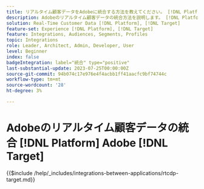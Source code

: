 ```yaml
---
title: リアルタイム顧客データをAdobeに統合する方法を教えてください。 [!DNL Platform] Adobe [!DNL Target]?
description: Adobeのリアルタイム顧客データの統合方法を説明します。 [!DNL Platform] Adobe [!DNL Target].
solution: Real-Time Customer Data [!DNL Platform], [!DNL Target]
feature-set: Experience [!DNL Platform], [!DNL Target]
feature: Integrations, Audiences, Segments, Profiles
topic: Integrations
role: Leader, Architect, Admin, Developer, User
level: Beginner
index: false
badgeIntegration: label="統合" type="positive"
last-substantial-update: 2023-07-25T00:00:00Z
source-git-commit: 94b074c17e976e4f4acbb1ff41aacfc9bf74744c
workflow-type: tm+mt
source-wordcount: '28'
ht-degree: 3%

---
```



# Adobeのリアルタイム顧客データの統合 [!DNL Platform] Adobe [!DNL Target]

{{$include /help/_includes/integrations-between-applications/rtcdp-target.md}}
